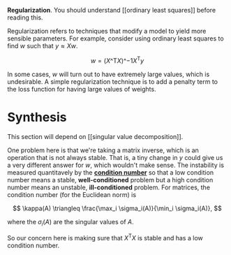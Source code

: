 **Regularization**. You should understand [[ordinary least squares]] before reading this.

Regularization refers to techniques that modify a model to yield more sensible parameters. For example, consider using ordinary least squares to find $w$ such that $y \approx Xw$.

$$
w = (X\^\mathsf{T}X)\^{-1}X^\mathsf{T}y
$$

In some cases, $w$ will turn out to have extremely large values, which is undesirable. A simple regularization technique is to add a penalty term to the loss function for having large values of weights.

# Synthesis

This section will depend on [[singular value decomposition]].

One problem here is that we're taking a matrix inverse, which is an operation that is not always stable. That is, a tiny change in $y$ could give us a very different answer for $w$, which wouldn't make sense. The instability is measured quantitavely by the **[condition number](https://en.wikipedia.org/wiki/Condition_number)** so that a low condition number means a stable, **well-conditioned** problem but a high condition number means an unstable, **ill-conditioned** problem. For matrices, the condition number (for the Euclidean norm) is

$$
\kappa(A) \triangleq \frac{\max_i \sigma_i(A)}{\min_i \sigma_i(A)},
$$

where the $\sigma_i(A)$ are the singular values of $A$.

So our concern here is making sure that $X^\mathsf{T}X$ is stable and has a low condition number.